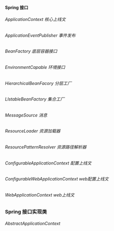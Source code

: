#### Spring 接口

###### ApplicationContext 核心上线文

###### ApplicationEventPublisher 事件发布

###### BeanFactory 底层容器接口

###### EnvironmentCapable 环境接口

###### HierarchicalBeanFacory 分层工厂

###### LIstableBeanFactory 集合工厂

###### MessageSource 消息

###### ResourceLoader 资源加载器

###### ResourcePatternResolver 资源路径解析器

###### ConfigurableApplicationContext 配置上线文

###### ConfigurableWebApplicationContext web配置上线文

###### WebApplicationContext web上线文

### Spring 接口实现类

###### AbstractApplicationContext